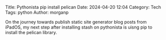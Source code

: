 Title: Pythonista pip install pelican 
Date: 2024-04-20 12:04
Category: Tech
Tags: python
Author: morganp

On the journey towards publish static site generator blog posts from iPadOS, my next step after installing stash on pythonista is uisng pip to install the pelican library.
